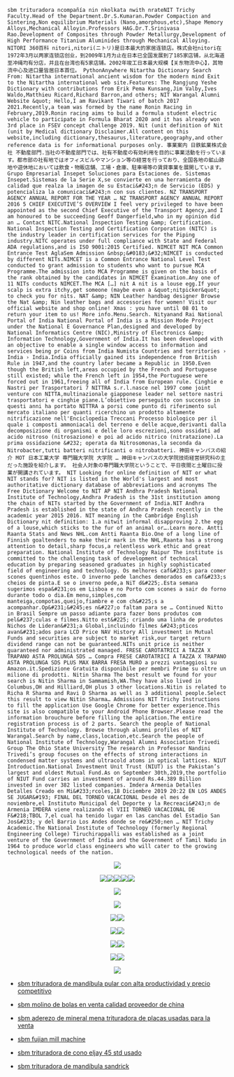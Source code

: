 
```
sbm trituradora ncompañía nin nkolkata nwith nrateNIT Trichy Faculty.Head of the Department.Dr.S.Kumaran.Powder Compaction and Sintering,Non equilibrium Materials (Nano,amorphous,etc),Shape Memory Alloys,Mechanical Alloyin.Professors HAG.Dr.T.Srinivasa Rao.Development of Composites through Powder Metallurgy,Development of High Performance Titanium Aluminides through Mechanical Alloying. NITORI 360百科 nitori,nitori(ニトリ)是日本最大的家居连锁店。株式会社nitori在1972年3月以两家连锁店创业，到2009年1月为止在日本已全国发展到了185家店铺，从北海道至冲绳均有分店，并且在台湾也有5家店铺。2002年竣工日本最大规模【关东物流中心】，其物流中心及进口量皆居日本首位。 PythonAnywhere Nitartha Dictionary Search From: Nitartha international ancient wisdom for the modern mind Exit to the Nitartha international web site.Features: The Rangjung Yeshe Dictionary with contributions from Erik Pema Kunsang,Jim Valby,Ives Waldo,Matthieu Ricard,Richard Barron,and others; NIT Warangal Alumni Website &quot; Hello,I am Ravikant Tiwari of batch 2017 2021.Recently,a team was formed by the name Ronin Racing in February,2019.Ronin racing aims to build a formula student electric vehicle to participate in Formula Bharat 2020 and it has already won 3rd place in FSEV concept challenge 2019. Nit (unit definition of Nit (unit by Medical dictionary Disclaimer.All content on this website,including dictionary,thesaurus,literature,geography,and other reference data is for informational purposes only. 事業案内 日鉄鉱業株式会社 不動産部門.当社の不動産部門では、社有不動産の有効利用を目的に事業活動を行っています。都市部の社有地ではオフィスビルやマンション等の経営を行っており、全国各地の鉱山跡地や遊休地においては飲食・物販店舗、工場・倉庫、駐車場等の賃貸事業を展開しています。 Grupo Empresarial Insepet Soluciones para Estaciones de. Sistemas Insepet.Sistemas de la Serie X,se convierte en una herramienta de calidad que realza la imagen de su Estaci&#243;n de Servicio (EDS) y potencializa la comunicaci&#243;n con sus clientes. NZ TRANSPORT AGENCY ANNUAL REPORT FOR THE YEAR … NZ TRANSPORT AGENCY ANNUAL REPORT 2016 5 CHIEF EXECUTIVE’S OVERVIEW I feel very privileged to have been appointed as the second Chief Executive of the Transport Agency,and I am honoured to be succeeding Geoff Dangerfield,who in my opinion did an … Contact NITC.National Inspection Testing &amp; Certification. National Inspection Testing and Certification Corporation (NITC) is the industry leader in certification services for the Piping industry.NITC operates under full compliance with State and Federal ADA regulations,and is ISO 9001:2015 Certified. NIMCET NIT MCA Common Entrance Test AglaSem Admission &nbsp;&#0183;&#32;NIMCET is conducted by different NITs.NIMCET is a Common Entrance National Level Test conducted to grant admission to students who want to pursue MCA Programme.The admission into MCA Programme is given on the basis of the rank obtained by the candidates in NIMCET Examination.Any one of 11 NITs conducts NIMCET.The MCA […] nit A nit is a louse egg.If your scalp is extra itchy,get someone (maybe even a &quot;nitpicker&quot; to check you for nits. NAT &amp; NIN Leather handbag designer Browse the Nat &amp; Nin leather bags and accessories for women! Visit our official website and shop online! Xmas : you have until 08 01 to return your item to us! More info.Menu.Search. Nityanand Rai National Portal of India National Portal of India is a Mission Mode Project under the National E Governance Plan,designed and developed by National Informatics Centre (NIC),Ministry of Electronics &amp; Information Technology,Government of India.It has been developed with an objective to enable a single window access to information and services being pr Coins from India Numista Countries and territories › India › India.India officially gained its independence from British Rule in 1947,and the country later became a Republic in 1950.Even though the British left,areas occupied by the French and Portuguese still existed; while the French left in 1954,the Portuguese were forced out in 1961,freeing all of India from European rule. Cinghie e Nastri per Trasportatori 7 NITTRA s.r.l.nasce nel 1997 come joint venture con NITTA,multinazionale giapponese leader nel settore nastri trasportatori e cinghie piane.L’obiettivo perseguito con successo in questi anni ha portato NITTRA a porsi come punto di riferimento sul mercato italiano per quanti ricerchino un prodotto altamente nitrificazione nell'Enciclopedia Treccani Processo biologico per il quale i composti ammoniacali del terreno e delle acque,derivanti dalla decomposizione di organismi e delle loro escrezioni,sono ossidati ad acido nitroso (nitrosazione) e poi ad acido nitrico (nitratazione).La prima ossidazione &#232; operata da Nitrosomonas,la seconda da Nitrobacter,tutti batteri nitrificanti o nitrobatteri. 神田キャンパスの紹介 MOT 日本工業大学 専門職大学院 大学院 … 神田キャンパスの大学院技術経営研究科の主だった施設を紹介します。 社会人対象の専門職大学院ということで、平日夜間と土曜日に授業が開講されています。 NIT Looking for online definition of NIT or what NIT stands for? NIT is listed in the World's largest and most authoritative dictionary database of abbreviations and acronyms The Free Dictionary Welcome to NIT AP NIT Andhra Pradesh National Institute of Technology,Andhra Pradesh is the 31st institution among the chain of NITs started by the Government of India.NIT Andhra Pradesh is established in the state of Andhra Pradesh recently in the academic year 2015 2016. NIT meaning in the Cambridge English Dictionary nit definition: 1.a nitwit informal disapproving 2.the egg of a louse,which sticks to the fur of an animal or….Learn more. Antti Raanta Stats and News NHL.com Antti Raanta Bio.One of a long line of Finnish goaltenders to make their mark in the NHL,Raanta has a strong attention to detail,sharp focus,a relentless work ethic and great preparation. National Institute of Technology Raipur The institute is committed to the challenging task of development of technical education by preparing seasoned graduates in highly sophisticated field of engineering and technology. Os melhores caf&#233;s para comer scones quentinhos este. O inverno pede lanches demorados em caf&#233;s cheios de pinta.E se o inverno pede,a NiT d&#225;.Esta semana sugerimos espa&#231;os em Lisboa e no Porto com scones a sair do forno durante todo o dia.Em menu,simples,com manteiga,compotas,queijo,fiambre e com ch&#225;s a acompanhar.Op&#231;&#245;es n&#227;o faltam para se … Continued Nitto in Brasil Sempre um passo adiante para fazer bons produtos com pel&#237;culas e filmes.Nitto est&#225; criando uma linha de produtos Nichos de Lideran&#231;a Global,incluindo filmes &#243;pticos avan&#231;ados para LCD Price NAV History All investment in Mutual Funds and securities are subject to market risk,our target return dividend range can not be guaranteed.NITs unit price is neither guaranteed nor administrated managed. FRESE CAROTATRICI A TAZZA X TRAPANO ASTA PROLUNGA SDS … Compra FRESE CAROTATRICI A TAZZA X TRAPANO ASTA PROLUNGA SDS PLUS MAX BARRA FRESA MURO a prezzi vantaggiosi su Amazon.it.Spedizione Gratuita disponibile per membri Prime su oltre un milione di prodotti. Nitin Sharma The best result we found for your search is Nitin Sharma in Sammamish,WA.They have also lived in Columbus,OH and Hilliard,OH plus 3 other locations.Nitin is related to Richa R Sharma and Ravi D Sharma as well as 3 additional people.Select this result to view Nitin Sharma… Admissions NIT Trichy Instructions to fill the application Use Google Chrome for better experience.This site is also compatible to your Android Phone Browser.Please read the information brouchure before filling the aplication.The entire registration process is of 2 parts. Search the people of National Institute of Technology. Browse through alumni profiles of NIT Warangal.Search by name,class,location,etc.Search the people of National Institute of Technology,Warangal Alumni Association Trivedi Group The Ohio State University The research in Professor Nandini Trivedi’s group focuses on the effects of strong interactions in condensed matter systems and ultracold atoms in optical lattices. NIUT Introduction.National Investment Unit Trust (NIUT) is the Pakistan’s largest and oldest Mutual Fund.As on September 30th,2019,the portfolio of NIUT Fund carries an investment of around Rs.44.389 Billion invested in over 382 listed companies. Imdera Armenia Detalles Detalles Creado en Mi&#233;rcoles,18 Diciembre 2019 20:22 EN LOS ANDES SE JUGAR&#193; FINAL DEL TORNEO VACACIONAL Desde el mes de noviembre,el Instituto Municipal del Deporte y la Recreaci&#243;n de Armenia IMDERA viene realizando el VIII TORNEO VACACIONAL DE F&#218;TBOL 7,el cual ha tenido lugar en las canchas del Estadio San Jos&#233; y del Barrio Los Andes donde se re&#250;nen … NIT Trichy Academic.The National Institute of Technology (formerly Regional Engineering College) Tiruchirappalli was established as a joint venture of the Government of India and the Government of Tamil Nadu in 1964 to produce world class engineers who will cater to the growing technological needs of the nation. 
```

<div align="center">

<a href="https://es-crusher.shibang-china.com/github&k=sbm+trituradora+ncompa%C3%B1%C3%ADa+nin+nkolkata+nwith+nrate"><img src="https://static.shibang-china.com/es/crusher/logo.jpg"></a>

<a href="https://es-crusher.shibang-china.com/github&k=sbm+trituradora+ncompa%C3%B1%C3%ADa+nin+nkolkata+nwith+nrate"><img src="https://static.shibang-china.com/es/crusher/index.jpg"></a><a href="https://es-crusher.shibang-china.com/material.htmlgithub&k=sbm+trituradora+ncompa%C3%B1%C3%ADa+nin+nkolkata+nwith+nrate"><img src="https://static.shibang-china.com/es/crusher/material.jpg"></a><a href="https://es-crusher.shibang-china.com/application.htmlgithub&k=sbm+trituradora+ncompa%C3%B1%C3%ADa+nin+nkolkata+nwith+nrate"><img src="https://static.shibang-china.com/es/crusher/application.jpg"></a><a href="https://es-crusher.shibang-china.com/aboutus.htmlgithub&k=sbm+trituradora+ncompa%C3%B1%C3%ADa+nin+nkolkata+nwith+nrate"><img src="https://static.shibang-china.com/es/crusher/aboutus.jpg"></a><a href="https://es-crusher.shibang-china.com/contact.htmlgithub&k=sbm+trituradora+ncompa%C3%B1%C3%ADa+nin+nkolkata+nwith+nrate"><img src="https://static.shibang-china.com/es/crusher/contact.jpg"></a>

<a href="https://es-crusher.shibang-china.com/github&k=sbm+trituradora+ncompa%C3%B1%C3%ADa+nin+nkolkata+nwith+nrate"><img src="https://static.shibang-china.com/es/crusher/banner.jpg"></a>

<a href="https://swt.shibang-china.com/github&k=sbm+trituradora+ncompa%C3%B1%C3%ADa+nin+nkolkata+nwith+nrate"><img src="https://static.shibang-china.com/es/crusher/text.jpg"></a>

<a href="https://swt.shibang-china.com/github&k=sbm+trituradora+ncompa%C3%B1%C3%ADa+nin+nkolkata+nwith+nrate"><img src="https://static.shibang-china.com/es/crusher/chat.jpg"></a><a href="https://es-crusher.shibang-china.com/contact.htmlgithub&k=sbm+trituradora+ncompa%C3%B1%C3%ADa+nin+nkolkata+nwith+nrate"><img src="https://static.shibang-china.com/es/crusher/message.jpg"></a>

<a href="https://es-crusher.shibang-china.com/products/pe.htmlgithub&k=sbm+trituradora+ncompa%C3%B1%C3%ADa+nin+nkolkata+nwith+nrate"><img src="https://static.shibang-china.com/es/crusher/pe.jpg"></a><a href="https://es-crusher.shibang-china.com/products/pf.htmlgithub&k=sbm+trituradora+ncompa%C3%B1%C3%ADa+nin+nkolkata+nwith+nrate"><img src="https://static.shibang-china.com/es/crusher/pf.jpg"></a>

<a href="https://es-crusher.shibang-china.com/products/hpt.htmlgithub&k=sbm+trituradora+ncompa%C3%B1%C3%ADa+nin+nkolkata+nwith+nrate"><img src="https://static.shibang-china.com/es/crusher/hpt.jpg"></a><a href="https://es-crusher.shibang-china.com/products/vsi.htmlgithub&k=sbm+trituradora+ncompa%C3%B1%C3%ADa+nin+nkolkata+nwith+nrate"><img src="https://static.shibang-china.com/es/crusher/vsi.jpg"></a>

<a href="https://es-crusher.shibang-china.com/products/klv.htmlgithub&k=sbm+trituradora+ncompa%C3%B1%C3%ADa+nin+nkolkata+nwith+nrate"><img src="https://static.shibang-china.com/es/crusher/klv.jpg"></a><a href="https://es-crusher.shibang-china.com/products/portable.htmlgithub&k=sbm+trituradora+ncompa%C3%B1%C3%ADa+nin+nkolkata+nwith+nrate"><img src="https://static.shibang-china.com/es/crusher/portable.jpg"></a>

<a href="https://swt.shibang-china.com/github&k=sbm+trituradora+ncompa%C3%B1%C3%ADa+nin+nkolkata+nwith+nrate"><img src="https://static.shibang-china.com/es/crusher/case.jpg"></a>

</div>


* [sbm trituradora de mandíbula pular con alta productividad y precio competitivo](sbm%20trituradora%20de%20mand%C3%ADbula%20pular%20con%20alta%20productividad%20y%20precio%20competitivo.md)

* [sbm molino de bolas en venta calidad proveedor de china](sbm%20molino%20de%20bolas%20en%20venta%20calidad%20proveedor%20de%20china.md)

* [sbm aderezo de mineral mena trituradora de placas usadas para la venta](sbm%20aderezo%20de%20mineral%20mena%20trituradora%20de%20placas%20usadas%20para%20la%20venta.md)

* [sbm fujian mill machine](sbm%20fujian%20mill%20machine.md)

* [sbm trituradora de cono eljay 45 std usado](sbm%20trituradora%20de%20cono%20eljay%2045%20std%20usado.md)

* [sbm trituradora de mandíbula sandrick](sbm%20trituradora%20de%20mand%C3%ADbula%20sandrick.md)